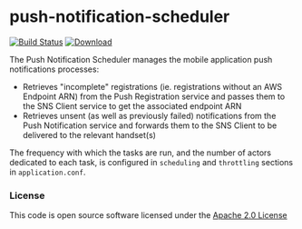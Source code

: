 # push-notification-scheduler

[![Build Status](https://travis-ci.org/hmrc/push-notification-scheduler.svg)](https://travis-ci.org/hmrc/push-notification-scheduler) [ ![Download](https://api.bintray.com/packages/hmrc/releases/push-notification-scheduler/images/download.svg) ](https://bintray.com/hmrc/releases/push-notification-scheduler/_latestVersion)

The Push Notification Scheduler manages the mobile application push notifications processes:

* Retrieves "incomplete" registrations (ie. registrations without an AWS Endpoint ARN) from the Push Registration service and passes them to the SNS Client service to get the associated endpoint ARN
* Retrieves unsent (as well as previously failed) notifications from the Push Notification service and forwards them to the SNS Client to be delivered to the relevant handset(s)

The frequency with which the tasks are run, and the number of actors dedicated to each task, is configured in `scheduling` and `throttling` sections in `application.conf`.

### License

This code is open source software licensed under the [Apache 2.0 License]("http://www.apache.org/licenses/LICENSE-2.0.html")